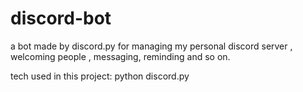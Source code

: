 # discord-bot

a bot made by discord.py for managing my personal discord server , welcoming people , messaging, reminding and so on.

tech used in this project:
  python
  discord.py
